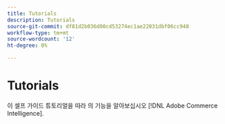```yaml
---
title: Tutorials
description: Tutorials
source-git-commit: df81d2b036d00cd53274ec1ae22031dbf06cc948
workflow-type: tm+mt
source-wordcount: '12'
ht-degree: 0%

---
```


# Tutorials

이 셀프 가이드 튜토리얼을 따라 의 기능을 알아보십시오 [!DNL Adobe Commerce Intelligence].
